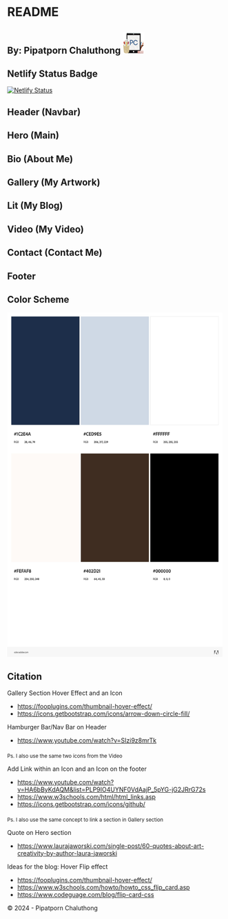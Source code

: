 # README

## By: Pipatporn Chaluthong <img src="img/logo-favicon.png" width="50" height="50" alt="A new logo."/>

## Netlify Status Badge

[![Netlify Status](https://api.netlify.com/api/v1/badges/18ed1883-1e02-46d3-bbe6-9480a26656b1/deploy-status)](https://app.netlify.com/sites/about-me-npcha/deploys)

## Header (Navbar)

## Hero (Main)

## Bio (About Me)

## Gallery (My Artwork)

## Lit (My Blog)

## Video (My Video)

## Contact (Contact Me)

## Footer


## Color Scheme

<img src="img/AdobeColor-MyAboutMeTheme.jpeg" width="500" height="800" alt="Color Scheme from AdobeColor"/>

## Citation

Gallery Section Hover Effect and an Icon
- https://fooplugins.com/thumbnail-hover-effect/
- https://icons.getbootstrap.com/icons/arrow-down-circle-fill/ 

Hamburger Bar/Nav Bar on Header 
- https://www.youtube.com/watch?v=SIzi9z8mrTk

<sub> Ps. I also use the same two icons from the Video </sub>

Add Link within an Icon and an Icon on the footer
- https://www.youtube.com/watch?v=HA6bByKdAQM&list=PLP9IO4UYNF0VdAajP_5pYG-jG2JRrG72s 
- https://www.w3schools.com/html/html_links.asp
- https://icons.getbootstrap.com/icons/github/

<sub> Ps. I also use the same concept to link a section in Gallery section </sub>

Quote on Hero section
- https://www.laurajaworski.com/single-post/60-quotes-about-art-creativity-by-author-laura-jaworski 

Ideas for the blog: Hover Flip effect
- https://fooplugins.com/thumbnail-hover-effect/ 
- https://www.w3schools.com/howto/howto_css_flip_card.asp 
- https://www.codeguage.com/blog/flip-card-css 


© 2024 - Pipatporn Chaluthong

